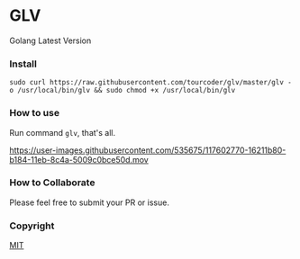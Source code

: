 # GLV

Golang Latest Version

### Install

```
sudo curl https://raw.githubusercontent.com/tourcoder/glv/master/glv -o /usr/local/bin/glv && sudo chmod +x /usr/local/bin/glv
```

### How to use

Run command `glv`, that's all.

https://user-images.githubusercontent.com/535675/117602770-16211b80-b184-11eb-8c4a-5009c0bce50d.mov

### How to Collaborate

Please feel free to submit your PR or issue.

### Copyright

[MIT](LICENSE)

